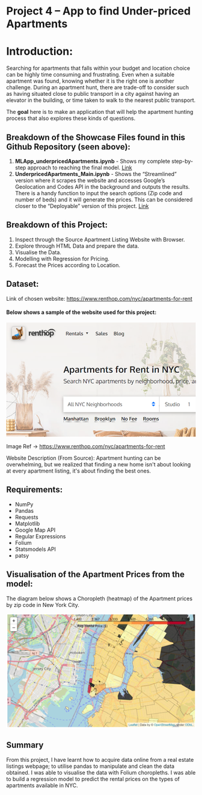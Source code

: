 # Project 4 – App to find Under-priced Apartments

# Introduction:

Searching for apartments that falls within your budget and location choice can be highly time consuming and frustrating. Even when a suitable apartment was found, knowing whether it is the right one is another challenge. During an apartment hunt, there are trade-off to consider such as having situated close to public transport in a city against having an elevator in the building, or time taken to walk to the nearest public transport. 

The __goal__ here is to make an application that will help the apartment hunting process that also explores these kinds of questions.

## Breakdown of the Showcase Files found in this Github Repository (seen above):
1. __MLApp_underpricedApartments.ipynb__ -  Shows my complete step-by-step approach to reaching the final model. [Link](https://nbviewer.jupyter.org/github/ylee9107/DataScience_Projects/blob/main/Project%204%20-%20Underpriced%20Apartment%20Listings/MLApp_underpricedApartments.ipynb)
2. __UnderpricedApartments_Main.ipynb__ - Shows the “Streamlined” version where it scrapes the website and accesses Google’s Geolocation and Codes API in the background and outputs the results. There is a handy function to input the search options (Zip code and number of beds) and it will generate the prices. This can be considered closer to the “Deployable” version of this project. [Link](https://nbviewer.jupyter.org/github/ylee9107/DataScience_Projects/blob/main/Project%204%20-%20Underpriced%20Apartment%20Listings/UnderpricedApartments_Main.ipynb)

## Breakdown of this Project:
1. Inspect through the Source Apartment Listing Website with Browser.
2. Explore through HTML Data and prepare the data.
3. Visualise the Data.
4. Modelling with Regression for Pricing.
5. Forecast the Prices according to Location.

## Dataset:

Link of chosen website: https://www.renthop.com/nyc/apartments-for-rent

#### Below shows a sample of the website used for this project:

<img src="Description Images/RentHop_Sample.PNG" width="550">

Image Ref -> https://www.renthop.com/nyc/apartments-for-rent

Website Description (From Source): Apartment hunting can be overwhelming, but we realized that finding a new home isn't about looking at every apartment listing, it's about finding the best ones.

## Requirements:
- NumPy
- Pandas
- Requests
- Matplotlib
- Google Map API
- Regular Expressions
- Folium
- Statsmodels API
- patsy

## Visualisation of the Apartment Prices from the model:

The diagram below shows a Choropleth (heatmap) of the Apartment prices by zip code in New York City. 

<img src="Description Images/Rental_Prices_NY_Choropleths_1.PNG" width="850">


## Summary

From this project, I have learnt how to acquire data online from a real estate listings webpage; to utilise pandas to manipulate and clean the data obtained. I was able to visualise the data with Folium choropleths. I was able to build a regression model to predict the rental prices on the types of apartments available in NYC. 

